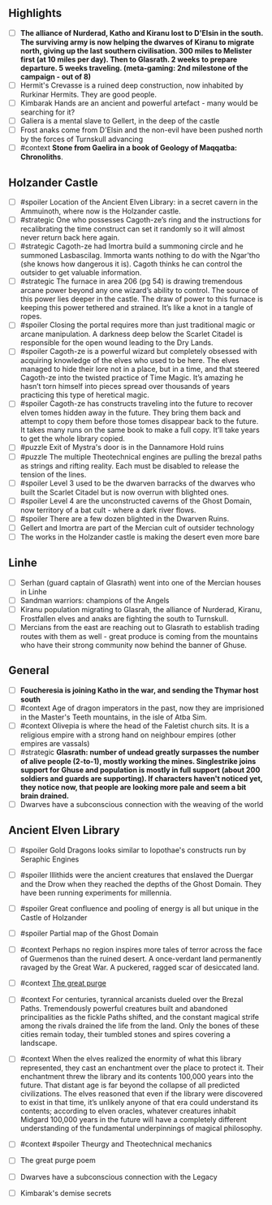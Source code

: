 ## Highlights

- [ ] **The alliance of Nurderad, Katho and Kiranu lost to D'Elsin in the south. The surviving army is now helping the dwarves of Kiranu to migrate north, giving up the last southern civilisation. 300 miles to Melister first (at 10 miles per day). Then to Glasrath. 2 weeks to prepare departure. 5 weeks traveling. (meta-gaming: 2nd milestone of the campaign - out of 8)**
- [ ] Hermit's Crevasse is a ruined deep construction, now inhabited by Rurkinar Hermits. They are good people.
- [ ] Kimbarak Hands are an ancient and powerful artefact - many would be searching for it?
- [ ] Galiera is a mental slave to Gellert, in the deep of the castle
- [ ] Frost anaks come from D'Elsin and the non-evil have been pushed north by the forces of Turnskull advancing
- [ ] #context **Stone from Gaelira in a book of Geology of Maqqatba: Chronoliths**.

## Holzander Castle

- [ ] #spoiler Location of the Ancient Elven Library: in a secret cavern in the Ammuinoth, where now is the Holzander castle.
- [ ] #strategic One who possesses Cagoth-ze’s ring and the instructions for recalibrating the time construct can set it randomly so it will almost never return back here again.
- [ ] #strategic Cagoth-ze had Imortra build a summoning circle and he summoned Lasbascilag. Immorta wants nothing to do with the Ngar'tho (she knows how dangerous it is). Cagoth thinks he can control the outsider to get valuable information.
- [ ] #strategic The furnace in area 206 (pg 54) is drawing tremendous arcane power beyond any one wizard’s ability to control. The source of this power lies deeper in the castle. The draw of power to this furnace is keeping this power tethered and strained. It’s like a knot in a tangle of ropes.
- [ ] #spoiler Closing the portal requires more than just traditional magic or arcane manipulation. A darkness deep below the Scarlet Citadel is responsible for the open wound leading to the Dry Lands.
- [ ] #spoiler Cagoth-ze is a powerful wizard but completely obsessed with acquiring knowledge of the elves who used to be here. The elves managed to hide their lore not in a place, but in a time, and that steered Cagoth-ze into the twisted practice of Time Magic. It’s amazing he hasn’t torn himself into pieces spread over thousands of years practicing this type of heretical magic.
- [ ] #spoiler  Cagoth-ze has constructs traveling into the future to recover elven tomes hidden away in the future. They bring them back and attempt to copy them before those tomes disappear back to the future. It takes many runs on the same book to make a full copy. It’ll take years to get the whole library copied.
- [ ] #puzzle Exit of Mystra's door is in the Dannamore Hold ruins
- [ ] #puzzle The multiple Theotechnical engines are pulling the brezal paths as strings and rifting reality. Each must be disabled to release the tension of the lines.
- [ ] #spoiler Level 3 used to be the dwarven barracks of the dwarves who built the Scarlet Citadel but is now overrun with blighted ones.
- [ ] #spoiler Level 4 are the unconstructed caverns of the Ghost Domain, now territory of a bat cult - where a dark river flows.
- [ ] #spoiler There are a few dozen blighted in the Dwarven Ruins.
- [ ] Gellert and Imortra are part of the Mercian cult of outsider technology
- [ ] The works in the Holzander castle is making the desert even more bare

## Linhe

- [ ] Serhan (guard captain of Glasrath) went into one of the Mercian houses in Linhe
- [ ] Sandman warriors: champions of the Angels
- [ ] Kiranu population migrating to Glasrah, the alliance of Nurderad, Kiranu, Frostfallen elves and anaks are fighting the south to Turnskull.
- [ ] Mercians from the east are reaching out to Glasrath to establish trading routes with them as well - great produce is coming from the mountains who have their strong community now behind the banner of Ghuse.

## General

- [ ] **Foucheresia is joining Katho in the war, and sending the Thymar host south**
- [ ] #context Age of dragon imperators in the past, now they are imprisioned in the Master's Teeth mountains, in the isle of Atba Sim.
- [ ] #context Olivepia is where the head of the Faletist church sits. It is a religious empire with a strong hand on neighbour empires (other empires are vassals)
- [ ] #strategic **Glasrath: number of undead greatly surpasses the number of alive people (2-to-1), mostly working the mines. Singlestrike joins support for Ghuse and population is mostly in full support (about 200 soldiers and guards are supporting). If characters haven't noticed yet, they notice now, that people are looking more pale and seem a bit brain drained.**
- [ ] Dwarves have a subconscious connection with the weaving of the world

## Ancient Elven Library

- [ ] #spoiler Gold Dragons looks similar to Iopothae's constructs run by Seraphic Engines
- [ ] #spoiler Illithids were the ancient creatures that enslaved the Duergar and the Drow when they reached the depths of the Ghost Domain. They have been running experiments for millennia.
- [ ] #spoiler Great confluence and pooling of energy is all but unique in the Castle of Holzander
- [ ] #spoiler Partial map of the Ghost Domain
- [ ] #context Perhaps no region inspires more tales of terror across the face of Guermenos than the ruined desert. A once-verdant land permanently ravaged by the Great War. A puckered, ragged scar of desiccated land.
- [ ] #context [The great purge](context/secrets/secretsHistory.md#The%20great%20purge)
- [ ] #context For centuries, tyrannical arcanists dueled over the Brezal Paths. Tremendously powerful creatures built and abandoned principalities as the fickle Paths shifted, and the constant magical strife among the rivals drained the life from the land. Only the bones of these cities remain today, their tumbled stones and spires covering a landscape.
- [ ] #context When the elves realized the enormity of what this library represented, they cast an enchantment over the place to protect it. Their enchantment threw the library and its contents 100,000 years into the future. That distant age is far beyond the collapse of all predicted civilizations. The elves reasoned that even if the library were discovered to exist in that time, it’s unlikely anyone of that era could understand its contents; according to elven oracles, whatever creatures inhabit Midgard 100,000 years in the future will have a completely different understanding of the fundamental underpinnings of magical philosophy.
- [ ] #context #spoiler Theurgy and Theotechnical mechanics
- [ ] The great purge poem
- [ ] Dwarves have a subconscious connection with the Legacy
- [ ] Kimbarak's demise secrets


